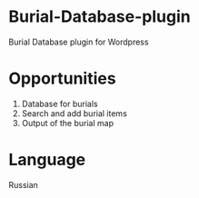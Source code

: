 # Burial-Database-plugin
Burial Database plugin for Wordpress

# Opportunities
1. Database for burials
2. Search and add burial items
3. Output of the burial map

# Language
Russian
